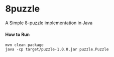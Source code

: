 # 8puzzle
A Simple 8-puzzle implementation in Java

#### How to Run
```text
mvn clean package
java -cp target/puzzle-1.0.0.jar puzzle.Puzzle
```